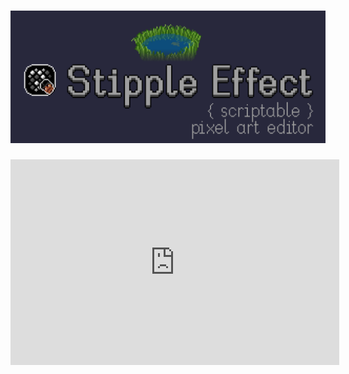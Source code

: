 <!-- TODO -->
# ![Stipple Effect](https://raw.githubusercontent.com/jbunke/se-docs/master/assets/graphics/logo-anim.gif)

<div class="text-center">
    <iframe src="https://www.humblebundle.com/widget/v2/product/stipple-effect/VYGLVvGJGo?theme=light" width="526" height="329" style="border: none;" scrolling="no" frameborder="0"></iframe>
</div>
